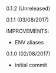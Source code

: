 0.1.2 (Unreleased)


0.1.1 (03/08/2017)

IMPROVEMENTS:

 * ENV aliases

0.1.0 (02/08/2017)

 * initial commit
